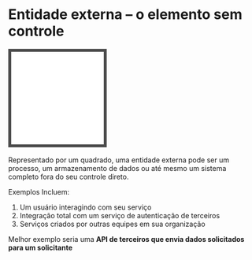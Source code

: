 # Entidade externa – o elemento sem controle

![](external-entity.png)

Representado por um quadrado, uma entidade externa pode ser um processo, um armazenamento de dados ou até mesmo um sistema completo fora do seu controle direto.

Exemplos Incluem:
1. Um usuário interagindo com seu serviço
2. Integração total com um serviço de autenticação de terceiros
3. Serviços criados por outras equipes em sua organização

Melhor exemplo seria uma **API de terceiros que envia dados solicitados para um solicitante**
